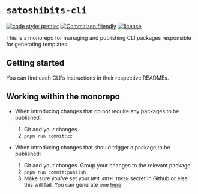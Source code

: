 # `satoshibits-cli`

[![code style: prettier](https://img.shields.io/badge/code_style-prettier-ff69b4.svg)](https://github.com/prettier/prettier) [![Commitizen friendly](https://img.shields.io/badge/commitizen-friendly-brightgreen.svg)](http://commitizen.github.io/cz-cli/) [![license](https://img.shields.io/badge/license-MIT-green.svg)](https://github.com/wtchnm/Vitamin/blob/main/LICENSE)

This is a monorepo for managing and publishing CLI packages responsible for generating templates.

## Getting started

You can find each CLI's instructions in their respective READMEs.

## Working within the monorepo

- When introducing changes that do not require any packages to be published:

  1. Git add your changes.
  2. `pnpm run commit:cz`

- When introducing changes that should trigger a package to be published:

  1. Git add your changes. Group your changes to the relevant package.
  2. `pnpm run commit:publish`
  3. Make sure you've set your `NPM_AUTH_TOKEN` secret in Github or else this will fail. You can generate one [here]("https://www.npmjs.com/settings/satoshibits/tokens/granular-access-tokens/new")
